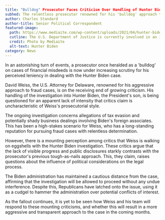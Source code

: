 ```yaml
---
title: "Bulldog" Prosecutor Faces Criticism Over Handling of Hunter Biden Case
subhed: The relentless prosecutor renowned for his 'bulldog' approach to fraud is now under fire for his seemingly lenient treatment of Hunter Biden's case.
author: Charles Standard
author-title: Senior Political Correspondent
featured-image: 
  path: https://www.mediaite.com/wp-content/uploads/2021/04/hunter-biden.jpg
  cutline: The U.S. Department of Justice is currently involved in an investigation of Hunter Biden, the President's son.
  credit: Photo by Mediaite
  alt-text: Hunter Biden
category: News
---
```


In an astonishing turn of events, a prosecutor once heralded as a 'bulldog' on cases of financial misdeeds is now under increasing scrutiny for his perceived leniency in dealing with the Hunter Biden case.

David Weiss, the U.S. Attorney for Delaware, renowned for his aggressive approach to fraud cases, is on the receiving end of growing criticism. His handling of the investigation into Hunter Biden, the President's son, is being questioned for an apparent lack of intensity that critics claim is uncharacteristic of Weiss's prosecutorial style.

The ongoing investigation concerns allegations of tax evasion and potentially shady business dealings involving Biden's foreign associates. This has been a high-stakes scenario for Weiss, who has a long-standing reputation for pursuing fraud cases with relentless determination.

However, there is a mounting perception among critics that Weiss is walking on eggshells with the Hunter Biden investigation. These critics argue that the lack of visible progress and public disclosures starkly contrasts with the prosecutor's previous tough-as-nails approach. This, they claim, raises questions about the influence of political considerations on the legal process.

The Biden administration has maintained a cautious distance from the case, affirming that the investigation will be allowed to proceed without any undue interference. Despite this, Republicans have latched onto the issue, using it as a cudgel to hammer the administration over potential conflicts of interest.

As the fallout continues, it is yet to be seen how Weiss and his team will respond to these mounting criticisms, and whether this will result in a more aggressive and transparent approach to the case in the coming months.
